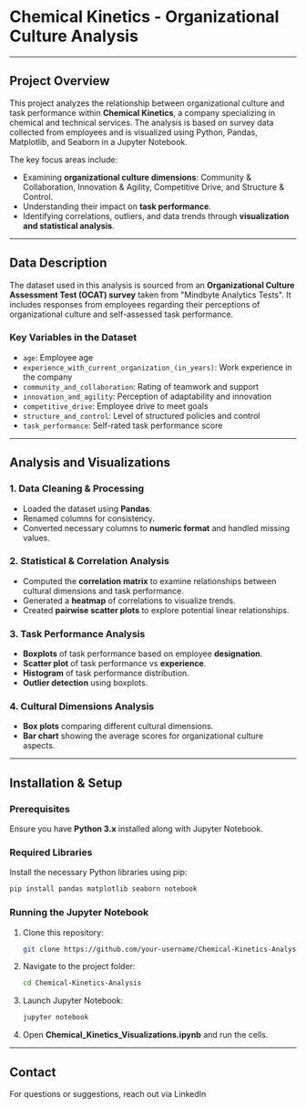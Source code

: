 # Chemical Kinetics - Organizational Culture Analysis

---

## Project Overview
This project analyzes the relationship between organizational culture and task performance within **Chemical Kinetics**, a company specializing in chemical and technical services. The analysis is based on survey data collected from employees and is visualized using Python, Pandas, Matplotlib, and Seaborn in a Jupyter Notebook.

The key focus areas include:
- Examining **organizational culture dimensions**: Community & Collaboration, Innovation & Agility, Competitive Drive, and Structure & Control.
- Understanding their impact on **task performance**.
- Identifying correlations, outliers, and data trends through **visualization and statistical analysis**.

---

## Data Description
The dataset used in this analysis is sourced from an **Organizational Culture Assessment Test (OCAT) survey** taken from "Mindbyte Analytics Tests". It includes responses from employees regarding their perceptions of organizational culture and self-assessed task performance.


### **Key Variables in the Dataset**
- `age`: Employee age
- `experience_with_current_organization_(in_years)`: Work experience in the company
- `community_and_collaboration`: Rating of teamwork and support
- `innovation_and_agility`: Perception of adaptability and innovation
- `competitive_drive`: Employee drive to meet goals
- `structure_and_control`: Level of structured policies and control
- `task_performance`: Self-rated task performance score

---

## Analysis and Visualizations
### **1. Data Cleaning & Processing**
- Loaded the dataset using **Pandas**.
- Renamed columns for consistency.
- Converted necessary columns to **numeric format** and handled missing values.

### **2. Statistical & Correlation Analysis**
- Computed the **correlation matrix** to examine relationships between cultural dimensions and task performance.
- Generated a **heatmap** of correlations to visualize trends.
- Created **pairwise scatter plots** to explore potential linear relationships.

### **3. Task Performance Analysis**
- **Boxplots** of task performance based on employee **designation**.
- **Scatter plot** of task performance vs **experience**.
- **Histogram** of task performance distribution.
- **Outlier detection** using boxplots.

### **4. Cultural Dimensions Analysis**
- **Box plots** comparing different cultural dimensions.
- **Bar chart** showing the average scores for organizational culture aspects.

---

## Installation & Setup
### **Prerequisites**
Ensure you have **Python 3.x** installed along with Jupyter Notebook.

### **Required Libraries**
Install the necessary Python libraries using pip:
```bash
pip install pandas matplotlib seaborn notebook
```

### **Running the Jupyter Notebook**
1. Clone this repository:
   ```bash
   git clone https://github.com/your-username/Chemical-Kinetics-Analysis.git
   ```
2. Navigate to the project folder:
   ```bash
   cd Chemical-Kinetics-Analysis
   ```
3. Launch Jupyter Notebook:
   ```bash
   jupyter notebook
   ```
4. Open **Chemical_Kinetics_Visualizations.ipynb** and run the cells.

---

## Contact
For questions or suggestions, reach out via LinkedIn
```


